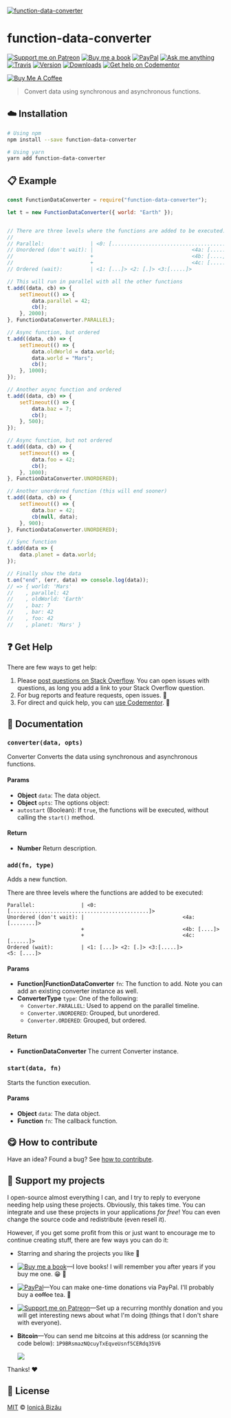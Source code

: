 <!-- Please do not edit this file. Edit the `blah` field in the `package.json` instead. If in doubt, open an issue. -->








[![function-data-converter](https://i.imgur.com/mbUUbDe.png)](#)











# function-data-converter

 [![Support me on Patreon][badge_patreon]][patreon] [![Buy me a book][badge_amazon]][amazon] [![PayPal][badge_paypal_donate]][paypal-donations] [![Ask me anything](https://img.shields.io/badge/ask%20me-anything-1abc9c.svg)](https://github.com/IonicaBizau/ama) [![Travis](https://img.shields.io/travis/IonicaBizau/function-data-converter.svg)](https://travis-ci.org/IonicaBizau/function-data-converter/) [![Version](https://img.shields.io/npm/v/function-data-converter.svg)](https://www.npmjs.com/package/function-data-converter) [![Downloads](https://img.shields.io/npm/dt/function-data-converter.svg)](https://www.npmjs.com/package/function-data-converter) [![Get help on Codementor](https://cdn.codementor.io/badges/get_help_github.svg)](https://www.codementor.io/@johnnyb?utm_source=github&utm_medium=button&utm_term=johnnyb&utm_campaign=github)

<a href="https://www.buymeacoffee.com/H96WwChMy" target="_blank"><img src="https://www.buymeacoffee.com/assets/img/custom_images/yellow_img.png" alt="Buy Me A Coffee"></a>







> Convert data using synchronous and asynchronous functions.

















## :cloud: Installation

```sh
# Using npm
npm install --save function-data-converter

# Using yarn
yarn add function-data-converter
```













## :clipboard: Example



```js
const FunctionDataConverter = require("function-data-converter");

let t = new FunctionDataConverter({ world: "Earth" });


// There are three levels where the functions are added to be executed:
//
// Parallel:               | <0: [.............................................]>
// Unordered (don't wait): |                                <4a: [........]>
//                         +                                <4b: [....]>
//                         +                                <4c: [......]>
// Ordered (wait):         | <1: [...]> <2: [.]> <3:[.....]>                <5: [....]>

// This will run in parallel with all the other functions
t.add((data, cb) => {
    setTimeout(() => {
        data.parallel = 42;
        cb();
    }, 2000);
}, FunctionDataConverter.PARALLEL);

// Async function, but ordered
t.add((data, cb) => {
    setTimeout(() => {
        data.oldWorld = data.world;
        data.world = "Mars";
        cb();
    }, 1000);
});

// Another async function and ordered
t.add((data, cb) => {
    setTimeout(() => {
        data.baz = 7;
        cb();
    }, 500);
});

// Async function, but not ordered
t.add((data, cb) => {
    setTimeout(() => {
        data.foo = 42;
        cb();
    }, 1000);
}, FunctionDataConverter.UNORDERED);

// Another unordered function (this will end sooner)
t.add((data, cb) => {
    setTimeout(() => {
        data.bar = 42;
        cb(null, data);
    }, 900);
}, FunctionDataConverter.UNORDERED);

// Sync function
t.add(data => {
    data.planet = data.world;
});

// Finally show the data
t.on("end", (err, data) => console.log(data));
// => { world: 'Mars'
//    , parallel: 42
//    , oldWorld: 'Earth'
//    , baz: 7
//    , bar: 42
//    , foo: 42
//    , planet: 'Mars' }
```












## :question: Get Help

There are few ways to get help:



 1. Please [post questions on Stack Overflow](https://stackoverflow.com/questions/ask). You can open issues with questions, as long you add a link to your Stack Overflow question.
 2. For bug reports and feature requests, open issues. :bug:
 3. For direct and quick help, you can [use Codementor](https://www.codementor.io/johnnyb). :rocket:







## :memo: Documentation


### `converter(data, opts)`
Converter
Converts the data using synchronous and asynchronous functions.

#### Params

- **Object** `data`: The data object.
- **Object** `opts`: The options object:
 - `autostart` (Boolean): If `true`, the functions will be executed,
   without calling the `start()` method.

#### Return
- **Number** Return description.

### `add(fn, type)`
Adds a new function.

There are three levels where the functions are added to be executed:

```
Parallel:               | <0: [.............................................]>
Unordered (don't wait): |                                <4a: [........]>
                        +                                <4b: [....]>
                        +                                <4c: [......]>
Ordered (wait):         | <1: [...]> <2: [.]> <3:[.....]>                <5: [....]>
```

#### Params

- **Function|FunctionDataConverter** `fn`: The function to add. Note you can add an existing converter instance as well.
- **ConverterType** `type`: One of the following:
   - `Converter.PARALLEL`: Used to append on the parallel timeline.
   - `Converter.UNORDERED`: Grouped, but unordered.
   - `Converter.ORDERED`: Grouped, but ordered.

#### Return
- **FunctionDataConverter** The current Converter instance.

### `start(data, fn)`
Starts the function execution.

#### Params

- **Object** `data`: The data object.
- **Function** `fn`: The callback function.














## :yum: How to contribute
Have an idea? Found a bug? See [how to contribute][contributing].


## :sparkling_heart: Support my projects
I open-source almost everything I can, and I try to reply to everyone needing help using these projects. Obviously,
this takes time. You can integrate and use these projects in your applications *for free*! You can even change the source code and redistribute (even resell it).

However, if you get some profit from this or just want to encourage me to continue creating stuff, there are few ways you can do it:


 - Starring and sharing the projects you like :rocket:
 - [![Buy me a book][badge_amazon]][amazon]—I love books! I will remember you after years if you buy me one. :grin: :book:
 - [![PayPal][badge_paypal]][paypal-donations]—You can make one-time donations via PayPal. I'll probably buy a ~~coffee~~ tea. :tea:
 - [![Support me on Patreon][badge_patreon]][patreon]—Set up a recurring monthly donation and you will get interesting news about what I'm doing (things that I don't share with everyone).
 - **Bitcoin**—You can send me bitcoins at this address (or scanning the code below): `1P9BRsmazNQcuyTxEqveUsnf5CERdq35V6`

    ![](https://i.imgur.com/z6OQI95.png)


Thanks! :heart:
























## :scroll: License

[MIT][license] © [Ionică Bizău][website]






[license]: /LICENSE
[website]: https://ionicabizau.net
[contributing]: /CONTRIBUTING.md
[docs]: /DOCUMENTATION.md
[badge_patreon]: https://ionicabizau.github.io/badges/patreon.svg
[badge_amazon]: https://ionicabizau.github.io/badges/amazon.svg
[badge_paypal]: https://ionicabizau.github.io/badges/paypal.svg
[badge_paypal_donate]: https://ionicabizau.github.io/badges/paypal_donate.svg
[patreon]: https://www.patreon.com/ionicabizau
[amazon]: http://amzn.eu/hRo9sIZ
[paypal-donations]: https://www.paypal.com/cgi-bin/webscr?cmd=_s-xclick&hosted_button_id=RVXDDLKKLQRJW
